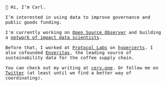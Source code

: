 <p align="left">
  <samp>
    👋 Hi, I’m Carl.
    <br>
    <br>I’m interested in using data to improve governance and public goods funding.
    <br>
    <br>I'm currently working on <a href="https://www.opensource.observer/">Open Source Observer</a> and building a <a href="https://kariba.network/">network of impact data scientists</a>.
    <br>
    <br>Before that, I worked at <a href="https://protocol.ai/">Protocol Labs</a> on <a href="https://hypercerts.org/">hypercerts</a>. I also cofounded <a href="https://enveritas.org">Enveritas</a>, the leading source of sustainability data for the coffee supply chain.
    <br>
    <br>You can check out my writing at <a href="https://cerv.one">cerv.one</a>. Or follow me on <a href="https://twitter.com/carl_cervone">Twitter</a> (at least until we find a better way of coordinating).
  </samp>
</p>
